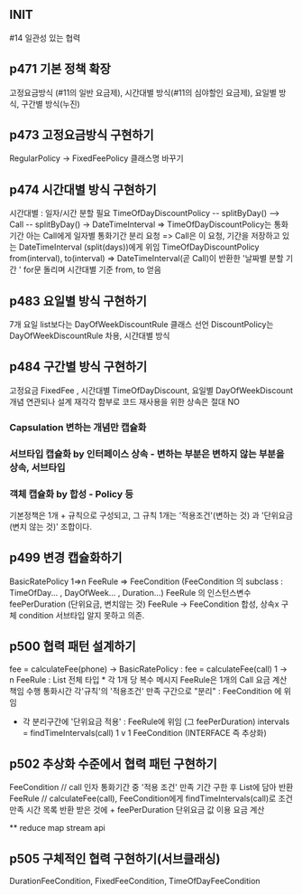 ## INIT
#14 일관성 있는 협력 
## p471 기본 정책 확장
  고정요금방식 (#11의 일반 요금제), 시간대별 방식(#11의 심야할인 요금제), 요일별 방식, 구간별 방식(누진)

## p473 고정요금방식 구현하기     
  RegularPolicy -> FixedFeePolicy 클래스명 바꾸기

## p474 시간대별 방식 구현하기
  시간대별 : 일자/시간 분할 필요
  TimeOfDayDiscountPolicy -- splitByDay() --> Call -- splitByDay() -> DateTimeInterval
  => TimeOfDayDiscountPolicy는 통화기간 아는 Call에게 일자별 통화기간 분리 요청 
  => Call은 이 요청, 기간을 저장하고 있는 DateTimeInterval (split(days))에게 위임
  TimeOfDayDiscountPolicy from(interval), to(interval) 
  => DateTimeInterval(곧 Call)이 반환한 '날짜별 분할 기간 <List>' for문 돌리며 시간대별 기준 from, to 얻음
 
 ## p483 요일별 방식 구현하기
  7개 요일 list보다는 DayOfWeekDiscountRule 클래스 선언
  DiscountPolicy는 DayOfWeekDiscountRule 차용, 시간대별 방식
  
## p484 구간별 방식 구현하기 
  고정요금 FixedFee , 시간대별 TimeOfDayDiscount, 요일별 DayOfWeekDiscount 개념 연관되나 설계 재각각 
  함부로 코드 재사용을 위한 상속은 절대 NO
 
 ### Capsulation 변하는 개념만 캡슐화 
 ### 서브타입 캡슐화 by 인터페이스 상속 - 변하는 부분은 변하지 않는 부분을 상속, 서브타입
 ### 객체 캡슐화 by 합성 - Policy 등 
  기본정책은 1개 + 규칙으로 구성되고, 그 규칙 1개는 '적용조건'(변하는 것) 과 '단위요금(변치 않는 것)' 조합이다.
  
## p499 변경 캡슐화하기
 BasicRatePolicy 1=>n FeeRule => FeeCondition 
 (FeeCondition 의 subclass : TimeOfDay... , DayOfWeek... , Duration...)
 FeeRule 의 인스턴스변수 feePerDuration (단위요금, 변치않는 것) 
 FeeRule -> FeeCondition 합성, 상속x 구체 condition 서브타입 알지 못하고 의존.
 
 ## p500 협력 패턴 설계하기 
 fee = calculateFee(phone) -> BasicRatePolicy : 
 fee = calculateFee(call) 1 -> n FeeRule          : List<Call> 전체 타입 * 각 1개 당 복수 메시지
 FeeRule은 1개의 Call 요금 계산 책임 수행 
 통화시간  각'규칙'의 '적용조건' 만족 구간으로 "분리"  : FeeCondition 에 위임 
 + 각 분리구간에 '단위요금 적용'                  : FeeRule에 위임 (그 feePerDuration)
 intervals = findTimeIntervals(call) 1 v 1 FeeCondition (INTERFACE 즉 추상화)
   
 ## p502 추상화 수준에서 협력 패턴 구현하기 
 FeeCondition // call 인자 통화기간 중 '적용 조건' 만족 기간 구한 후 List에 담아 반환
 FeeRule // calculateFee(call), FeeCondition에게 findTimeIntervals(call)로
           조건 만족 시간 목록 반환 받은 것에 + feePerDuration 단위요금 값 이용 요금 계산
  
  ** reduce map stream api 
 ## p505 구체적인 협력 구현하기(서브클래싱)
 DurationFeeCondition, FixedFeeCondition, TimeOfDayFeeCondition